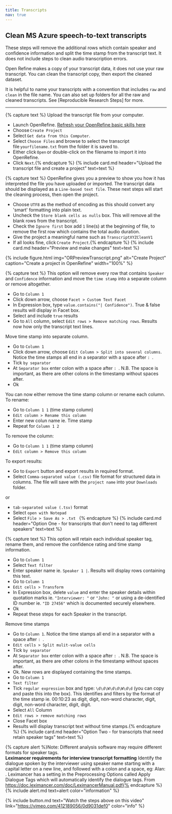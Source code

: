 ```yaml
---
title: Transcripts
nav: true
---
```

## Clean MS Azure speech-to-text transcripts

These steps will remove the additional rows which contain speaker and confidence information and split the time stamp from the transcript text.  It does not include steps to clean audio transcription errors.

Open Refine makes a copy of your transcript data, it does not use your raw transcript.  You can clean the transcript copy, then export the cleaned dataset.  

It is helpful to name your transcripts with a convention that includes `raw` and `clean` in the file name.  You can also set up folders for all the raw and cleaned transcripts. See [Reproducible Research Steps] for more.

-----

{% capture text %}
Upload the transcript file from your computer.
- Launch OpenRefine. [Refresh your OpenRefine basic skills here](https://griffithunilibrary.github.io/intro-data-wrangle/.html)
- Choose `Create Project`
- Select `Get data from this Computer`.
- Select `Choose Files` and browse to select the transcript file `yourfilename.txt` from the folder it is saved to.
- Either click `Open` or double-click on the filename to import it into OpenRefine.
- Click `Next`.{% endcapture %}
{% include card.md header="Upload the transcript file and create a project" text=text %}

{% capture text %}
OpenRefine gives you a preview to show you how it has interpreted the file you have uploaded or imported. 
The transcript data should be displayed as a `Line-based text file`. 
These next steps will start the cleaning process, then open the project.
- Choose `UTF8` as the method of encoding as this should convert any 'smart' formatting into plain text.
- Uncheck the `Store blank cells as nulls` box.  This will remove all the blank rows from the transcript.
- Check the `Ignore first` box add `1` line(s) at the beginning of file, to remove the first row which contains the total audio duration.
- Give the project a meaningful name such as `TranscriptXYZCleanV1`
- If all looks fine, click `Create Project`.{% endcapture %}
{% include card.md header="Preview and make changes" text=text %}

{% include figure.html img="ORPreviewTranscript.png" alt="Create Project" caption="Create a project in OpenRefine" width="100%" %}

{% capture text %}
This option will remove every row that contains `Speaker` and `Confidence` information and move the `time stamp` into a separate column or remove altogether.
- Go to `Column 1`
- Click down arrow, choose `Facet > Custom Text Facet`
- In Expression box, type `value.contains("| Confidence")`.  True & false results will display in Facet box.
- Select and include `true` results
- Go to `All` column, select `Edit rows > Remove matching rows`. Results now how only the transcript text lines. 

Move time stamp into separate column.
- Go to `Column 1`
- Click down arrow, choose `Edit Column > Split into several columns`. Notice the time stamps all end in a separator with a space after `: `.
- Tick  `by separator` 
- At `Separator box` enter colon with a space after `: `.  N.B. The space is important, as there are other colons in the timestamp without spaces after. 
- Ok

You can now either remove the time stamp column or rename each column. 
To rename:
- Go to `Column 1 1` (time stamp column)
- `Edit column > Rename this column`
- Enter new colun name ie. Time stamp
- Repeat for `Column 1 2`

To remove the column:
- Go to `Column 1 1` (time stamp column)
- `Edit column > Remove this column`

To export results:
- Go to `Export` button and export results in required format.  
- Select `Comma-separated value (.csv)` file format for structured data in columns. The file will save with the `project name` into your `Downloads` folder.

or
- `tab-separated value (.tsv)` format
- Select  `open with Notepad` 
- Select  `File > Save As > .txt ` {% endcapture %}
{% include card.md header="Option One - for transcripts that don't need to tag different speakers" text=text %}

{% capture text %}
This option will retain each individual speaker tag, rename them, and remove the confidence rating and time stamp information.
- Go to `Column 1` 
- Select `Text filter`
- Enter speaker name ie. `Speaker 1 |`. Results will display rows containing this text.
- Go to `Column 1` 
- `Edit cells > Transform`
- In Expression box, delete `value` and enter the speaker details within quotation marks ie. `"Interviewer: "` or `"John: "` or using a de-identified ID number ie. `"ID 27456"` which is documented securely elsewhere.
- Ok
- Repeat these steps for each Speaker in the transcript.

Remove time stamps
- Go to `Column 1`. Notice the time stamps all end in a separator with a space after `: `.
- `Edit cells > Split mulit-value cells`
- Tick  `by separator` 
- At `Separator box` enter colon with a space after `: `.  N.B. The space is important, as there are other colons in the timestamp without spaces after. 
- Ok. New rows are displayed containing the time stamps.
- Go to `Column 1`
- `Text filter` 
- Tick `regular expression` box and type: `\d\d\W\d\d\W\d\d` (you can copy and paste this into the box). This identifies and filters by the format of the time stamp ie. 00:10:23 as digit, digit, non-word character, digit, digit, non-word character, digit, digit. 
- Select `All` Column
- `Edit rows > remove matching rows` 
- Close Facet box
- Results will display transcript text without time stamps.{% endcapture %}
{% include card.md header="Option Two - for transcripts that need retain speaker tags" text=text %}

{% capture alert %}Note: Different analysis software may require different formats for speaker tags.  
**Leximancer requirements for interview transcript formatting**
Identify the dialogue spoken by the interviewer using speaker name starting with a capital letter on a new line, and followed with a colon and a space, eg: Alan: . Leximancer has a setting in the Preprocessing Options called Apply Dialogue Tags which will automatically identify the dialogue tags.  From https://doc.leximancer.com/doc/LeximancerManual.pdf{% endcapture %}
{% include alert.md text=alert color="information" %}

{% include button.md text="Watch the steps above on this video" link="https://vimeo.com/412189056/0d9031def0" color="info" %}
